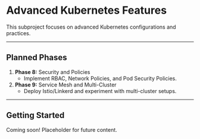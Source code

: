 # **Advanced Kubernetes Features**

This subproject focuses on advanced Kubernetes configurations and practices.

---

## **Planned Phases**

1. **Phase 8:** Security and Policies
   - Implement RBAC, Network Policies, and Pod Security Policies.
2. **Phase 9:** Service Mesh and Multi-Cluster
   - Deploy Istio/Linkerd and experiment with multi-cluster setups.

---

## **Getting Started**

Coming soon! Placeholder for future content.
